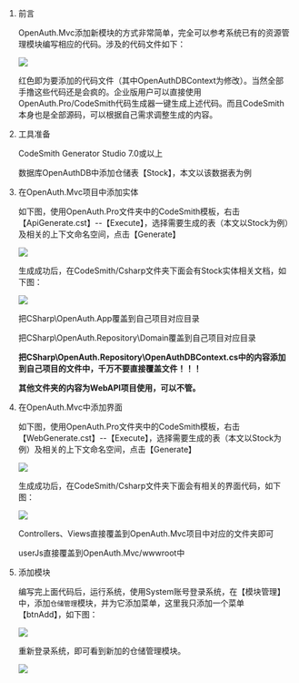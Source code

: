1. 前言

     OpenAuth.Mvc添加新模块的方式非常简单，完全可以参考系统已有的资源管理模块编写相应的代码。涉及的代码文件如下：

     ![](http://pj.openauth.me/zentao/file-read-55.png)

     红色即为要添加的代码文件（其中OpenAuthDBContext为修改）。当然全部手撸这些代码还是会疯的。企业版用户可以直接使用OpenAuth.Pro/CodeSmith代码生成器一键生成上述代码。而且CodeSmith本身也是全部源码，可以根据自己需求调整生成的内容。

1. 工具准备

    CodeSmith Generator Studio 7.0或以上

    数据库OpenAuthDB中添加仓储表【Stock】，本文以该数据表为例

1. 在OpenAuth.Mvc项目中添加实体

    如下图，使用OpenAuth.Pro文件夹中的CodeSmith模板，右击【ApiGenerate.cst】--【Execute】，选择需要生成的表（本文以Stock为例）及相关的上下文命名空间，点击【Generate】

    ![](http://pj.openauth.me/zentao/file-read-26.jpg)

    生成成功后，在CodeSmith/Csharp文件夹下面会有Stock实体相关文档，如下图：

    ![](http://pj.openauth.me/zentao/file-read-53.png)

    把CSharp\OpenAuth.App覆盖到自己项目对应目录

    把CSharp\OpenAuth.Repository\Domain覆盖到自己项目对应目录

    **把CSharp\OpenAuth.Repository\OpenAuthDBContext.cs中的内容添加到自己项目的文件中，千万不要直接覆盖文件！！！**

    **其他文件夹的内容为WebAPI项目使用，可以不管。**

1. 在OpenAuth.Mvc中添加界面

    如下图，使用OpenAuth.Pro文件夹中的CodeSmith模板，右击【WebGenerate.cst】--【Execute】，选择需要生成的表（本文以Stock为例）及相关的上下文命名空间，点击【Generate】

    ![](http://pj.openauth.me/zentao/file-read-47.png)

    生成成功后，在CodeSmith/Csharp文件夹下面会有相关的界面代码，如下图：

    ![](http://pj.openauth.me/zentao/file-read-50.png)

    Controllers、Views直接覆盖到OpenAuth.Mvc项目中对应的文件夹即可

    userJs直接覆盖到OpenAuth.Mvc/wwwroot中

1. 添加模块

    编写完上面代码后，运行系统，使用System账号登录系统，在【模块管理】中，添加`仓储管理`模块，并为它添加菜单，这里我只添加一个菜单【btnAdd】，如下图：

    ![](http://pj.openauth.me/zentao/file-read-51.png)

    重新登录系统，即可看到新加的仓储管理模块。

    ![](http://pj.openauth.me/zentao/file-read-52.png)

    